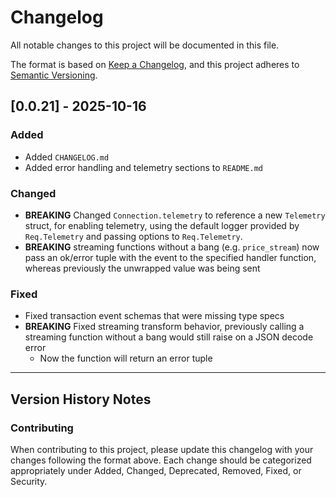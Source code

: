 # Changelog

All notable changes to this project will be documented in this file.

The format is based on [Keep a Changelog](https://keepachangelog.com/en/1.0.0/),
and this project adheres to [Semantic Versioning](https://semver.org/spec/v2.0.0.html).

## [0.0.21] - 2025-10-16

### Added
- Added `CHANGELOG.md`
- Added error handling and telemetry sections to `README.md`

### Changed
- **BREAKING** Changed `Connection.telemetry` to reference a new `Telemetry` struct, for enabling telemetry, using the default logger provided by `Req.Telemetry` and passing options to `Req.Telemetry`.
- **BREAKING** streaming functions without a bang (e.g. `price_stream`) now pass an ok/error tuple with the event to the specified handler function, whereas previously the unwrapped value was being sent

### Fixed
- Fixed transaction event schemas that were missing type specs
- **BREAKING** Fixed streaming transform behavior, previously calling a streaming function without a bang would still raise on a JSON decode error
    - Now the function will return an error tuple

---

## Version History Notes

### Contributing
When contributing to this project, please update this changelog with your changes following the format above. Each change should be categorized appropriately under Added, Changed, Deprecated, Removed, Fixed, or Security.